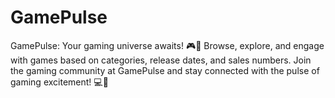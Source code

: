 # GamePulse
GamePulse: Your gaming universe awaits! 🎮🚀 Browse, explore, and engage with games based on categories, release dates, and sales numbers. Join the gaming community at GamePulse and stay connected with the pulse of gaming excitement! 💻🎉
